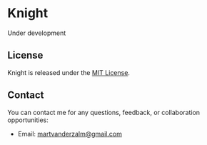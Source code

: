 # Knight
Under development

## License
Knight is released under the [MIT License](https://github.com/MartvdZalm/Knight/blob/master/LICENSE).

## Contact
You can contact me for any questions, feedback, or collaboration opportunities:

- Email: [martvanderzalm@gmail.com](martvanderzalm@gmail.com)
